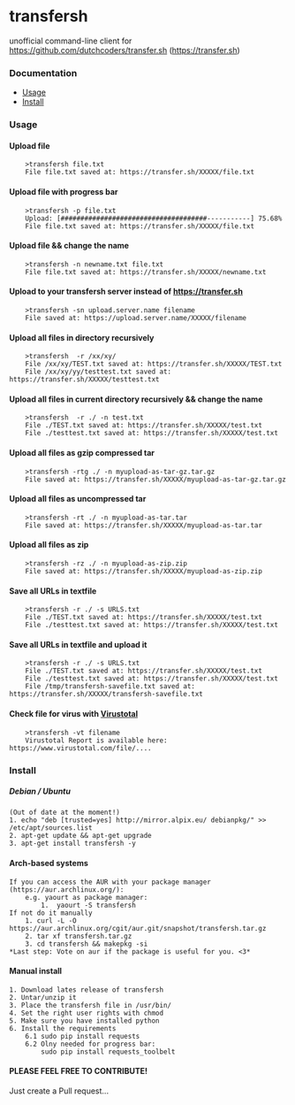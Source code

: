 # transfersh
unofficial command-line client for https://github.com/dutchcoders/transfer.sh (https://transfer.sh)

### Documentation
  * [Usage](#usage)
  * [Install](#install)

### Usage 
<a name="usage"></a>

#### Upload file        
        >transfersh file.txt
        File file.txt saved at: https://transfer.sh/XXXXX/file.txt
#### Upload file with progress bar       
        >transfersh -p file.txt
        Upload: [#####################################-----------] 75.68%
        File file.txt saved at: https://transfer.sh/XXXXX/file.txt
#### Upload file && change the name
        >transfersh -n newname.txt file.txt
        File file.txt saved at: https://transfer.sh/XXXXX/newname.txt
#### Upload to your transfersh server instead of https://transfer.sh
        >transfersh -sn upload.server.name filename
        File saved at: https://upload.server.name/XXXXX/filename
#### Upload all files in directory recursively
        >transfersh  -r /xx/xy/
        File /xx/xy/TEST.txt saved at: https://transfer.sh/XXXXX/TEST.txt
        File /xx/xy/yy/testtest.txt saved at: https://transfer.sh/XXXXX/testtest.txt
#### Upload all files in current directory recursively && change the name
        >transfersh  -r ./ -n test.txt
        File ./TEST.txt saved at: https://transfer.sh/XXXXX/test.txt
        File ./testtest.txt saved at: https://transfer.sh/XXXXX/test.txt
#### Upload all files as gzip compressed tar 
        >transfersh -rtg ./ -n myupload-as-tar-gz.tar.gz
        File saved at: https://transfer.sh/XXXXX/myupload-as-tar-gz.tar.gz
#### Upload all files as uncompressed tar
        >transfersh -rt ./ -n myupload-as-tar.tar
        File saved at: https://transfer.sh/XXXXX/myupload-as-tar.tar
#### Upload all files as zip
        >transfersh -rz ./ -n myupload-as-zip.zip
        File saved at: https://transfer.sh/XXXXX/myupload-as-zip.zip
#### Save all URLs in textfile
        >transfersh -r ./ -s URLS.txt
        File ./TEST.txt saved at: https://transfer.sh/XXXXX/test.txt
        File ./testtest.txt saved at: https://transfer.sh/XXXXX/test.txt
#### Save all URLs in textfile and upload it
        >transfersh -r ./ -s URLS.txt
        File ./TEST.txt saved at: https://transfer.sh/XXXXX/test.txt
        File ./testtest.txt saved at: https://transfer.sh/XXXXX/test.txt
        File /tmp/transfersh-savefile.txt saved at: https://transfer.sh/XXXXX/transfersh-savefile.txt
#### Check file for virus with [Virustotal](https://www.virustotal.com)    
        >transfersh -vt filename
        Virustotal Report is available here: https://www.virustotal.com/file/....



### Install 
<a name="install"></a>
##### Debian / Ubuntu
    (Out of date at the moment!)
    1. echo "deb [trusted=yes] http://mirror.alpix.eu/ debianpkg/" >> /etc/apt/sources.list
    2. apt-get update && apt-get upgrade
    3. apt-get install transfersh -y
#### Arch-based systems
    If you can access the AUR with your package manager (https://aur.archlinux.org/):
        e.g. yaourt as package manager:  
            1.  yaourt -S transfersh
    If not do it manually
        1. curl -L -O https://aur.archlinux.org/cgit/aur.git/snapshot/transfersh.tar.gz
        2. tar xf transfersh.tar.gz
        3. cd transfersh && makepkg -si
    *Last step: Vote on aur if the package is useful for you. <3*
#### Manual install
    1. Download lates release of transfersh
    2. Untar/unzip it
    3. Place the transfersh file in /usr/bin/
    4. Set the right user rights with chmod
    5. Make sure you have installed python
    6. Install the requirements
        6.1 sudo pip install requests
        6.2 Olny needed for progress bar:
            sudo pip install requests_toolbelt 

#### PLEASE FEEL FREE TO CONTRIBUTE!
Just create a Pull request...
